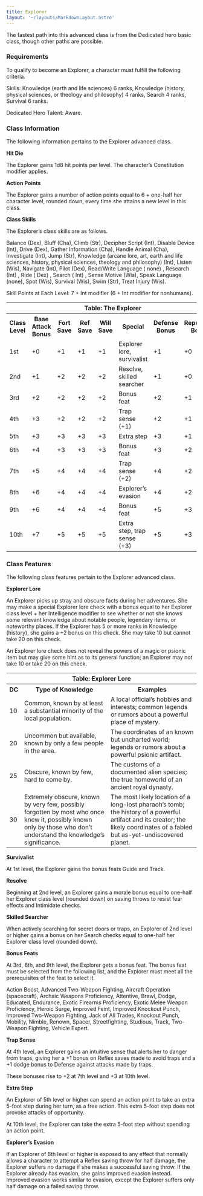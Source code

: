 ```yaml
---
title: Explorer
layout: '~/layouts/MarkdownLayout.astro'
---
```

The fastest path into this advanced class is from the Dedicated hero basic
class, though other paths are possible.

### Requirements

To qualify to become an Explorer, a character must fulfill the following
criteria.

Skills: Knowledge (earth and life sciences) 6 ranks, Knowledge (history,
physical sciences, or theology and philosophy) 4 ranks, Search 4 ranks,
Survival 6 ranks.

Dedicated Hero Talent: Aware.

### Class Information

The following information pertains to the Explorer advanced class.

**Hit Die**

The Explorer gains 1d8 hit points per level. The character’s Constitution
modifier applies.

**Action Points**

The Explorer gains a number of action points equal to 6 + one-half her
character level, rounded down, every time she attains a new level in this
class.

**Class Skills**

The Explorer’s class skills are as follows.

Balance (Dex), Bluff (Cha), Climb (Str), Decipher Script (Int), Disable Device
(Int), Drive (Dex), Gather Information (Cha), Handle Animal (Cha), Investigate
(Int), Jump (Str), Knowledge (arcane lore, art, earth and life sciences,
history, physical sciences, theology and philosophy) (Int), Listen (Wis),
Navigate (Int), Pilot (Dex), Read/Write Language ( none) , Research (Int) ,
Ride ( Dex) , Search ( Int) , Sense Motive (Wis), Speak Language (none), Spot
(Wis), Survival (Wis), Swim (Str), Treat Injury (Wis).

Skill Points at Each Level: 7 + Int modifier (6 + Int modifier for nonhumans).


<table> <tr><th colspan="9">Table: The Explorer</th></tr> <tr><th>Class Level</th><th>Base Attack Bonus</th><th>Fort Save</th><th>Ref Save</th><th>Will Save</th><th>Special</th><th>Defense Bonus</th><th>Reputation Bonus</th></tr> <tr><td>1st</td><td>+0</td><td>+1</td><td>+1</td><td>+1</td><td>Explorer lore, survivalist</td><td>+1</td><td>+0</td></tr> <tr class="shaded"><td>2nd</td><td>+1</td><td>+2</td><td>+2</td><td>+2</td><td>Resolve, skilled searcher</td><td>+1</td><td>+0</td></tr> <tr><td>3rd</td><td>+2</td><td>+2</td><td>+2</td><td>+2</td><td>Bonus feat</td><td>+2</td><td>+1</td></tr> <tr class="shaded"><td>4th</td><td>+3</td><td>+2</td><td>+2</td><td>+2</td><td>Trap sense (+1)</td><td>+2</td><td>+1</td></tr> <tr><td>5th</td><td>+3</td><td>+3</td><td>+3</td><td>+3</td><td>Extra step</td><td>+3</td><td>+1</td></tr> <tr class="shaded"><td>6th</td><td>+4</td><td>+3</td><td>+3</td><td>+3</td><td>Bonus feat</td><td>+3</td><td>+2</td></tr> <tr><td>7th</td><td>+5</td><td>+4</td><td>+4</td><td>+4</td><td>Trap sense (+2)</td><td>+4</td><td>+2</td></tr> <tr class="shaded"><td>8th</td><td>+6</td><td>+4</td><td>+4</td><td>+4</td><td>Explorer’s evasion</td><td>+4</td><td>+2</td></tr> <tr><td>9th</td><td>+6</td><td>+4</td><td>+4</td><td>+4</td><td>Bonus feat</td><td>+5</td><td>+3</td></tr> <tr class="shaded"><td>10th</td><td>+7</td><td>+5</td><td>+5</td><td>+5</td><td>Extra step, trap sense (+3)</td><td>+5</td><td>+3</td></tr> </table>


### Class Features

The following class features pertain to the Explorer advanced class.

**Explorer Lore**

An Explorer picks up stray and obscure facts during her adventures. She may
make a special Explorer lore check with a bonus equal to her Explorer class
level + her Intelligence modifier to see whether or not she knows some
relevant knowledge about notable people, legendary items, or noteworthy
places. If the Explorer has 5 or more ranks in Knowledge (history), she gains
a +2 bonus on this check. She may take 10 but cannot take 20 on this check.

An Explorer lore check does not reveal the powers of a magic or psionic item
but may give some hint as to its general function; an Explorer may not take 10
or take 20 on this check.


<table> <tr><th colspan="3">Table: Explorer Lore</th></tr> <tr><th>DC</th><th>Type of Knowledge</th><th>Examples</th></tr> <tr><td>10</td><td>Common, known by at least a substantial minority of the local population.</td><td>A local official’s hobbies and interests; common legends or rumors about a powerful place of mystery.</td></tr> <tr class="shaded"><td>20</td><td>Uncommon but available, known by only a few people in the area.</td><td>The coordinates of an known but uncharted world; legends or rumors about a powerful psionic artifact.</td></tr> <tr><td>25</td><td>Obscure, known by few, hard to come by.</td><td>The customs of a documented alien species; the true homeworld of an ancient royal dynasty.</td></tr> <tr class="shaded"><td>30</td><td>Extremely obscure, known by very few, possibly forgotten by most who once knew it, possibly known only by those who don’t understand the knowledge’s significance.</td><td>The most likely location of a long-lost pharaoh’s tomb; the history of a powerful artifact and its creator; the likely coordinates of a fabled but as-yet-undiscovered planet.</td></tr> </table>

**Survivalist**

At 1st level, the Explorer gains the bonus feats Guide and Track.

**Resolve**

Beginning at 2nd level, an Explorer gains a morale bonus equal to one-half her
Explorer class level (rounded down) on saving throws to resist fear effects
and Intimidate checks.

**Skilled Searcher**

When actively searching for secret doors or traps, an Explorer of 2nd level or
higher gains a bonus on her Search checks equal to one-half her Explorer class
level (rounded down).

**Bonus Feats**

At 3rd, 6th, and 9th level, the Explorer gets a bonus feat. The bonus feat
must be selected from the following list, and the Explorer must meet all the
prerequisites of the feat to select it.

Action Boost, Advanced Two-Weapon Fighting, Aircraft Operation (spacecraft),
Archaic Weapons Proficiency, Attentive, Brawl, Dodge, Educated, Endurance,
Exotic Firearms Proficiency, Exotic Melee Weapon Proficiency, Heroic Surge,
Improved Feint, Improved Knockout Punch, Improved Two-Weapon Fighting, Jack of
All Trades, Knockout Punch, Mobility, Nimble, Renown, Spacer, Streetfighting,
Studious, Track, Two-Weapon Fighting, Vehicle Expert.

**Trap Sense**

At 4th level, an Explorer gains an intuitive sense that alerts her to danger
from traps, giving her a +1 bonus on Reflex saves made to avoid traps and a +1
dodge bonus to Defense against attacks made by traps.

These bonuses rise to +2 at 7th level and +3 at 10th level.

**Extra Step**

An Explorer of 5th level or higher can spend an action point to take an extra
5-foot step during her turn, as a free action. This extra 5-foot step does not
provoke attacks of opportunity.

At 10th level, the Explorer can take the extra 5-foot step without spending an
action point.

**Explorer’s Evasion**

If an Explorer of 8th level or higher is exposed to any effect that normally
allows a character to attempt a Reflex saving throw for half damage, the
Explorer suffers no damage if she makes a successful saving throw. If the
Explorer already has evasion, she gains improved evasion instead. Improved
evasion works similar to evasion, except the Explorer suffers only half damage
on a failed saving throw.

